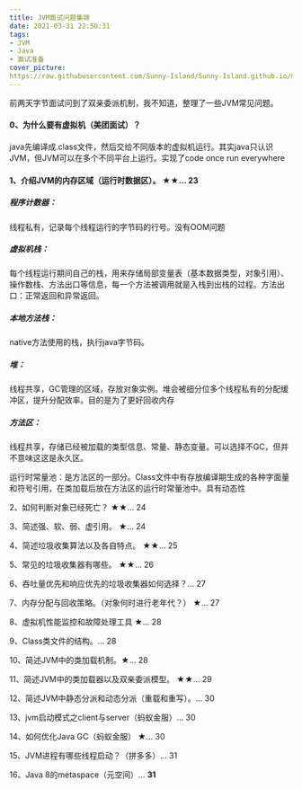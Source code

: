 ```yaml
---
title: JVM面试问题集锦
date: 2021-03-31 22:50:31
tags:
- JVM
- Java
- 面试准备
cover_picture: 
https://raw.githubusercontent.com/Sunny-Island/Sunny-Island.github.io/main/images/JVM-cover.jpg?token=AJ7HA2M4QSNKINI72L6PTHLANXK3I
---
```


前两天字节面试问到了双亲委派机制，我不知道，整理了一些JVM常见问题。

#### 0、为什么要有虚拟机（美团面试）？

java先编译成.class文件，然后交给不同版本的虚拟机运行。其实java只认识JVM，但JVM可以在多个不同平台上运行。实现了code once run everywhere

####  1、介绍JVM的内存区域（运行时数据区）。 ★★... 23

##### 程序计数器：

线程私有，记录每个线程运行的字节码的行号。没有OOM问题

##### 虚拟机栈：

每个线程运行期间自己的栈，用来存储局部变量表（基本数据类型，对象引用）、操作数栈、方法出口等信息，每一个方法被调用就是入栈到出栈的过程。方法出口：正常返回和异常返回。

##### 本地方法栈：

native方法使用的栈，执行java字节码。

##### 堆：

线程共享，GC管理的区域，存放对象实例。堆会被细分位多个线程私有的分配缓冲区，提升分配效率。目的是为了更好回收内存

##### 方法区：

线程共享，存储已经被加载的类型信息、常量、静态变量。可以选择不GC，但并不意味这这是永久区。

运行时常量池：是方法区的一部分。Class文件中有存放编译期生成的各种字面量和符号引用，在类加载后放在方法区的运行时常量池中。具有动态性

2、如何判断对象已经死亡？ ★★... 24

3、简述强、软、弱、虚引用。 ★... 24

4、简述垃圾收集算法以及各自特点。 ★★... 25

5、常见的垃圾收集器有哪些。 ★★... 26

6、吞吐量优先和响应优先的垃圾收集器如何选择？... 27

7、内存分配与回收策略。（对象何时进行老年代？） ★... 27

8、虚拟机性能监控和故障处理工具 ★... 28

9、Class类文件的结构。... 28

10、简述JVM中的类加载机制。★... 28

11、简述JVM中的类加载器以及双亲委派模型。 ★★... 29

12、简述JVM中静态分派和动态分派（重载和重写）。... 30

13、jvm启动模式之client与server（蚂蚁金服）... 30

14、如何优化Java GC（蚂蚁金服） ★... 30

15、JVM进程有哪些线程启动？（拼多多）... 31

16、Java 8的metaspace（元空间）... **31**